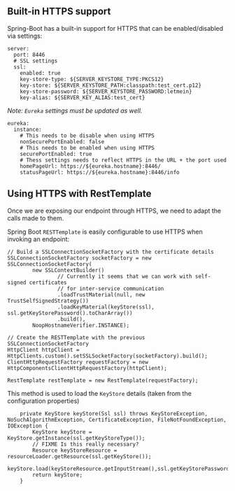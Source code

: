 Built-in HTTPS support
----------------------

Spring-Boot has a built-in support for HTTPS that can be enabled/disabled via settings:

```
server:
  port: 8446
  # SSL settings
  ssl:
    enabled: true
    key-store-type: ${SERVER_KEYSTORE_TYPE:PKCS12}
    key-store: ${SERVER_KEYSTORE_PATH:classpath:test_cert.p12}
    key-store-password: ${SERVER_KEYSTORE_PASSWORD:letmein}
    key-alias: ${SERVER_KEY_ALIAS:test_cert}
```

*Note: `Eureka` settings must be updated as well.*

```
eureka:
  instance:
	# This needs to be disable when using HTTPS
    nonSecurePortEnabled: false
	# This needs to be enabled when using HTTPS
    securePortEnabled: true
	# Thess settings needs to reflect HTTPS in the URL + the port used
    homePageUrl: https://${eureka.hostname}:8446/
    statusPageUrl: https://${eureka.hostname}:8446/info
```

Using HTTPS with RestTemplate
-----------------------------

Once we are exposing our endpoint through HTTPS, we need to adapt the calls made to them.

Spring Boot `RESTTemplate` is easily configurable to use HTTPS when invoking an endpoint:

```	
// Build a SSLConnectionSocketFactory with the certificate details
SSLConnectionSocketFactory socketFactory = new SSLConnectionSocketFactory(
		new SSLContextBuilder()
				// Currently it seems that we can work with self-signed certificates
				// for inter-service communication
				.loadTrustMaterial(null, new TrustSelfSignedStrategy())
				.loadKeyMaterial(keyStore(ssl), ssl.getKeyStorePassword().toCharArray())
				.build(),
		NoopHostnameVerifier.INSTANCE);

// Create the RESTTemplate with the previous SSLConnectionSocketFactory
HttpClient httpClient = HttpClients.custom().setSSLSocketFactory(socketFactory).build();
ClientHttpRequestFactory requestFactory = new HttpComponentsClientHttpRequestFactory(httpClient);

RestTemplate restTemplate = new RestTemplate(requestFactory);
```	
	
This method is used to load the `KeyStore` details (taken from the configuration properties)
```		
	private KeyStore keyStore(Ssl ssl) throws KeyStoreException, NoSuchAlgorithmException, CertificateException, FileNotFoundException, IOException {
		KeyStore keyStore = KeyStore.getInstance(ssl.getKeyStoreType());
		// FIXME Is this really necessary?
		Resource keyStoreResource = resourceLoader.getResource(ssl.getKeyStore());
		keyStore.load(keyStoreResource.getInputStream(),ssl.getKeyStorePassword().toCharArray());
		return keyStore;
	}
```	
